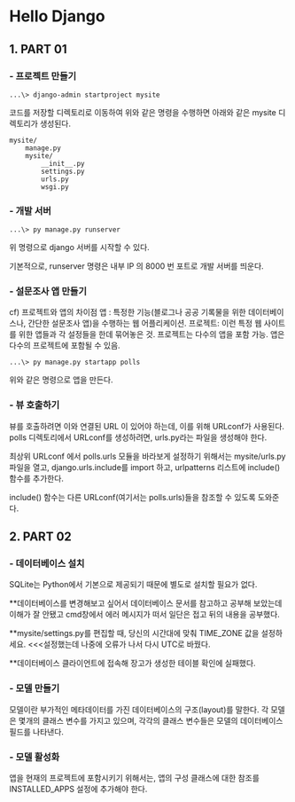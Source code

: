 # Hello Django


## 1. PART 01

### - 프로젝트 만들기 

```
...\> django-admin startproject mysite
```

코드를 저장할 디렉토리로 이동하여 위와 같은 명령을 수행하면 아래와 같은 mysite 디렉토리가 생성된다.

```
mysite/
    manage.py
    mysite/
        __init__.py
        settings.py
        urls.py
        wsgi.py
```

### - 개발 서버

```
...\> py manage.py runserver
```

위 명령으로 django 서버를 시작할 수 있다.

기본적으로, runserver 명령은 내부 IP 의 8000 번 포트로 개발 서버를 띄운다.

### - 설문조사 앱 만들기

cf) 프로젝트와 앱의 차이점
앱 : 특정한 기능(블로그나 공공 기록물을 위한 데이터베이스나, 간단한 설문조사 앱)을 수행하는 웹 어플리케이션. 
프로젝트: 이런 특정 웹 사이트를 위한 앱들과 각 설정들을 한데 묶어놓은 것. 프로젝트는 다수의 앱을 포함 가능. 앱은 다수의 프로젝트에 포함될 수 있음.

```
...\> py manage.py startapp polls
```

위와 같은 명령으로 앱을 만든다.

### - 뷰 호출하기

뷰를 호출하려면 이와 연결된 URL 이 있어야 하는데, 이를 위해 URLconf가 사용된다.
polls 디렉토리에서 URLconf를 생성하려면, urls.py라는 파일을 생성해야 한다.

최상위 URLconf 에서 polls.urls 모듈을 바라보게 설정하기 위해서는 mysite/urls.py 파일을 열고, django.urls.include를 import 하고, urlpatterns 리스트에 include() 함수를 추가한다.

include() 함수는 다른 URLconf(여기서는 polls.urls)들을 참조할 수 있도록 도와준다.


## 2. PART 02

### - 데이터베이스 설치

 SQLite는 Python에서 기본으로 제공되기 때문에 별도로 설치할 필요가 없다.
 
 **데이터베이스를 변경해보고 싶어서 데이터베이스 문서를 참고하고 공부해 보았는데 이해가 잘 안됐고 cmd창에서 에러 메시지가 떠서 일단은 접고 뒤의 내용을 공부했다.
 
 **mysite/settings.py를 편집할 때, 당신의 시간대에 맞춰 TIME_ZONE 값을 설정하세요. <<<설정했는데 나중에 오류가 나서 다시 UTC로 바꿨다.
 
 **데이터베이스 클라이언트에 접속해 장고가 생성한 테이블 확인에 실패했다.
 
 
 ### - 모델 만들기
 
 모델이란 부가적인 메타데이터를 가진 데이터베이스의 구조(layout)를 말한다.
 각 모델은 몇개의 클래스 변수를 가지고 있으며, 각각의 클래스 변수들은 모델의 데이터베이스 필드를 나타낸다.
 
 ### - 모델 활성화
 
 앱을 현재의 프로젝트에 포함시키기 위해서는, 앱의 구성 클래스에 대한 참조를 INSTALLED_APPS 설정에 추가해야 한다. 
 
